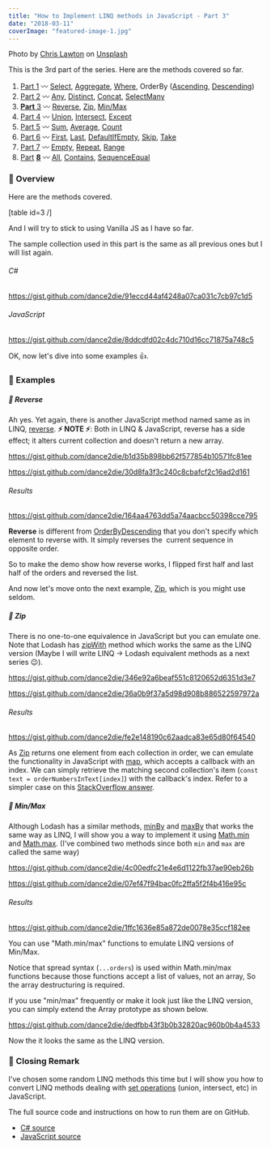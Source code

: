 ```yaml
---
title: "How to Implement LINQ methods in JavaScript - Part 3"
date: "2018-03-11"
coverImage: "featured-image-1.jpg"
---
```


Photo by [Chris Lawton](https://unsplash.com/photos/o0l-M8W_7wA?utm_source=unsplash&utm_medium=referral&utm_content=creditCopyText) on [Unsplash](https://unsplash.com/search/photos/mapping?utm_source=unsplash&utm_medium=referral&utm_content=creditCopyText)

This is the 3rd part of the series. Here are the methods covered so far.

1. [Part 1](https://www.slightedgecoder.com/2018/02/24/approximate-equivalent-linq-methods-javascript/) 〰️ [Select](https://www.slightedgecoder.com/2018/02/24/approximate-equivalent-linq-methods-javascript/#select), [Aggregate](https://www.slightedgemate-equivalent-linq-methods-javascript/#aggregate), [Where](https://www.slightedgecoder.com/2018/02/24/approximate-equivalent-linq-methods-javascript/#where), OrderBy ([Ascending](https://www.slightedgecoder.com/2018/02/24/approximate-equivalent-linq-methods-javascript/#orderByAscending), [Descending](https://www.slightedgecoder.com/2018/02/24/approximate-equivalent-linq-methods-javascript/#orderByDescending))
2. [Part 2](https://www.slightedgecoder.com/2018/03/03/approximate-equivalent-linq-methods-javascript-part-2/) 〰️ [Any](https://www.slightedgecoder.com/2018/03/03/approximate-equivalent-linq-methods-javascript-part-2/#any), [Distinct](https://www.slightedgecoder.com/2018/03/03/approximate-equivalent-linq-methods-javascript-part-2/#distinct), [Concat](https://www.slightedgecoder.com/2018/03/03/approximate-equivalent-linq-methods-javascript-part-2/#concat), [SelectMany](https://www.slightedgecoder.com/2018/03/03/approximate-equivalent-linq-methods-javascript-part-2/#selectmany)
3. [**Part** 3](https://www.slightedgecoder.com/2018/03/10/an-approximate-equivalent-of-linq-methods-in-javascript-part-3/) 〰️ [Reverse](https://www.slightedgecoder.com/2018/03/10/an-approximate-equivalent-of-linq-methods-in-javascript-part-3/#reverse), [Zip](https://www.slightedgecoder.com/2018/03/10/an-approximate-equivalent-of-linq-methods-in-javascript-part-3/#zip), [Min/Max](https://www.slightedgecoder.com/2018/03/10/an-approximate-equivalent-of-linq-methods-in-javascript-part-3/#minmax)
4. [Part 4](https://www.slightedgecoder.com/2018/03/21/an-approximate-equivalent-of-linq-methods-in-javascript-part-4/) 〰️ [Union](https://www.slightedgecoder.com/2018/03/21/an-approximate-equivalent-of-linq-methods-in-javascript-part-4/#union), [Intersect](https://www.slightedgecoder.com/2018/03/21/an-approximate-equivalent-of-linq-methods-in-javascript-part-4/#intersect), [Except](https://www.slightedgecoder.com/2018/03/21/an-approximate-equivalent-of-linq-methods-in-javascript-part-4/#except)
5. [Part 5](https://www.slightedgecoder.com/2018/03/31/an-approximate-equivalent-of-linq-methods-in-javascript-part-5/) 〰️ [Sum](https://www.slightedgecoder.com/2018/03/31/an-approximate-equivalent-of-linq-methods-in-javascript-part-5/#sum), [Average](https://www.slightedgecoder.com/2018/03/31/an-approximate-equivalent-of-linq-methods-in-javascript-part-5/#average), [Count](https://www.slightedgecoder.com/2018/03/31/an-approximate-equivalent-of-linq-methods-in-javascript-part-5/#count)
6. [Part 6](https://www.slightedgecoder.com/2018/04/14/an-approximate-equivalent-of-linq-methods-in-javascript-part-6/) 〰️ [First](https://www.slightedgecoder.com/2018/04/14/an-approximate-equivalent-of-linq-methods-in-javascript-part-6/#first), [Last](https://www.slightedgecoder.com/2018/04/14/an-approximate-equivalent-of-linq-methods-in-javascript-part-6/#last), [DefaultIfEmpty](https://www.slightedgecoder.com/2018/04/14/an-approximate-equivalent-of-linq-methods-in-javascript-part-6/#defaultIfEmpty), [Skip](https://www.slightedgecoder.com/2018/04/14/an-approximate-equivalent-of-linq-methods-in-javascript-part-6/#skip), [Take](https://www.slightedgecoder.com/2018/04/14/an-approximate-equivalent-of-linq-methods-in-javascript-part-6/#take)
7. [Part 7](https://www.slightedgecoder.com/2018/04/21/an-approximate-equivalent-of-linq-methods-in-javascript-part-7/) 〰️ [Empty](https://www.slightedgecoder.com/2018/04/21/an-approximate-equivalent-of-linq-methods-in-javascript-part-7#empty), [Repeat](https://www.slightedgecoder.com/2018/04/21/an-approximate-equivalent-of-linq-methods-in-javascript-part-7#repeat), [Range](https://www.slightedgecoder.com/2018/04/21/an-approximate-equivalent-of-linq-methods-in-javascript-part-7#range)
8. [Par](https://www.slightedgecoder.com/2018/04/28/how-to-implement-linq-methods-in-javascript-part-8/)[t](https://www.slightedgecoder.com/2018/04/28/how-to-implement-linq-methods-in-javascript-part-8/) **[8](https://www.slightedgecoder.com/2018/04/28/how-to-implement-linq-methods-in-javascript-part-8/)** 〰️ [All](#all), [Contains](#contains), [SequenceEqual](#sequenceEqual)

### 🔴 Overview

Here are the methods covered.

\[table id=3 /\]

And I will try to stick to using Vanilla JS as I have so far.

The sample collection used in this part is the same as all previous ones but I will list again.

###### C#

https://gist.github.com/dance2die/91eccd44af4248a07ca031c7cb97c1d5

###### JavaScript

https://gist.github.com/dance2die/8ddcdfd02c4dc710d16cc71875a748c5

OK, now let's dive into some examples 👍.

### 🔴 Examples

##### 🔸 Reverse

Ah yes. Yet again, there is another JavaScript method named same as in LINQ, [reverse](https://developer.mozilla.org/en-US/docs/Web/JavaScript/Reference/Global_Objects/Array/reverse). **⚡ NOTE ⚡**: Both in LINQ & JavaScript, reverse has a side effect; it alters current collection and doesn't return a new array.

https://gist.github.com/dance2die/b1d35b898bb62f577854b10571fc81ee

https://gist.github.com/dance2die/30d8fa3f3c240c8cbafcf2c16ad2d161

###### Results

https://gist.github.com/dance2die/164aa4763dd5a74aacbcc50398cce795

**Reverse** is different from [OrderByDescending](https://msdn.microsoft.com/en-us/library/bb534855(v=vs.110).aspx) that you don't specify which element to reverse with. It simply reverses the  current sequence in opposite order.

So to make the demo show how reverse works, I flipped first half and last half of the orders and reversed the list.

And now let's move onto the next example, [Zip](#zip), which is you might use seldom.

##### 🔸 Zip

There is no one-to-one equivalence in JavaScript but you can emulate one. Note that Lodash has [zipWith](https://lodash.com/docs/4.17.5#zipWith) method which works the same as the LINQ version (Maybe I will write LINQ -> Lodash equivalent methods as a next series 😉).

https://gist.github.com/dance2die/346e92a6beaf551c8120652d6351d3e7

https://gist.github.com/dance2die/36a0b9f37a5d98d908b886522597972a

###### Results

https://gist.github.com/dance2die/fe2e148190c62aadca83e65d80f64540

As [Zip](https://msdn.microsoft.com/en-us/library/dd267698(v=vs.110).aspx) returns one element from each collection in order, we can emulate the functionality in JavaScript with [map](https://developer.mozilla.org/en-US/docs/Web/JavaScript/Reference/Global_Objects/Array/map), which accepts a callback with an index. We can simply retrieve the matching second collection's item (`const text = orderNumbersInText[index]`) with the callback's index. Refer to a simpler case on this [StackOverflow answer](https://stackoverflow.com/questions/22015684/how-do-i-zip-two-arrays-in-javascript/22015771#22015771).

##### 🔸 Min/Max

Although Lodash has a similar methods, [minBy](https://lodash.com/docs/4.17.5#minBy) and [maxBy](https://lodash.com/docs/4.17.5#maxBy) that works the same way as LINQ, I will show you a way to implement it using [Math.min](https://developer.mozilla.org/en-US/docs/Web/JavaScript/Reference/Global_Objects/Math/min) and [Math.max](https://developer.mozilla.org/en-US/docs/Web/JavaScript/Reference/Global_Objects/Math/max). (I've combined two methods since both `min` and `max` are called the same way)

https://gist.github.com/dance2die/4c00edfc21e4e6d1122fb37ae90eb26b

https://gist.github.com/dance2die/07ef47f94bac0fc2ffa5f2f4b416e95c

###### Results

https://gist.github.com/dance2die/1ffc1636e85a872de0078e35ccf182ee

You can use "Math.min/max" functions to emulate LINQ versions of Min/Max.

Notice that spread syntax (`...orders`) is used within Math.min/max functions because those functions accept a list of values, not an array, So the array destructuring is required.

If you use "min/max" frequently or make it look just like the LINQ version, you can simply extend the Array prototype as shown below.

https://gist.github.com/dance2die/dedfbb43f3b0b32820ac960b0b4a4533

Now the it looks the same as the LINQ version.

### 🔴 Closing Remark

I've chosen some random LINQ methods this time but I will show you how to convert LINQ methods dealing with [set operations](https://en.wikipedia.org/wiki/Set_(mathematics)#Basic_operations) (union, intersect, etc) in JavaScript.

The full source code and instructions on how to run them are on GitHub.

- [C# source](https://github.com/dance2die/blog.LinqAndJavascript.CSharpDemo)
- [JavaScript source](https://github.com/dance2die/blog.LinqAndJavascript.JavascriptDemo)
